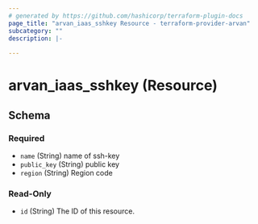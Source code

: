 ```yaml
---
# generated by https://github.com/hashicorp/terraform-plugin-docs
page_title: "arvan_iaas_sshkey Resource - terraform-provider-arvan"
subcategory: ""
description: |-
  
---
```


# arvan_iaas_sshkey (Resource)





<!-- schema generated by tfplugindocs -->
## Schema

### Required

- `name` (String) name of ssh-key
- `public_key` (String) public key
- `region` (String) Region code

### Read-Only

- `id` (String) The ID of this resource.


